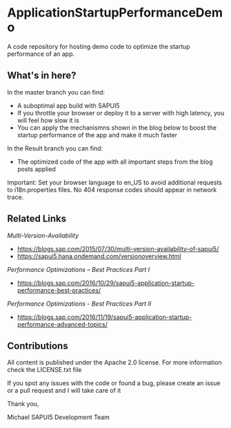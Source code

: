 # ApplicationStartupPerformanceDemo

A code repository for hosting demo code to optimize the startup performance of an app.

What's in here?
-----------------

In the master branch you can find:
* A suboptimal app build with SAPUI5
* If you throttle your browser or deploy it to a server with high latency, you will feel how slow it is
* You can apply the mechanismns shown in the blog below to boost the startup performance of the app and make it much faster
 
In the Result branch you can find:
* The optimized code of the app with all important steps from the blog posts applied

Important: Set your browser language to en_US to avoid additional requests to i18n.properties files. No 404 response codes should appear in network trace.

Related Links
-------------

*Multi-Version-Availability*
* https://blogs.sap.com/2015/07/30/multi-version-availability-of-sapui5/
* https://sapui5.hana.ondemand.com/versionoverview.html

*Performance Optimizations – Best Practices Part I*
* https://blogs.sap.com/2016/10/29/sapui5-application-startup-performance-best-practices/

*Performance Optimizations - Best Practices Part II*
* https://blogs.sap.com/2016/11/19/sapui5-application-startup-performance-advanced-topics/

Contributions
-------------

All content is published under the Apache 2.0 license.
For more information check the LICENSE.txt file

If you spot any issues with the code or found a bug, please create an issue or a pull request and I will take care of it

Thank you,

Michael
SAPUI5 Development Team
